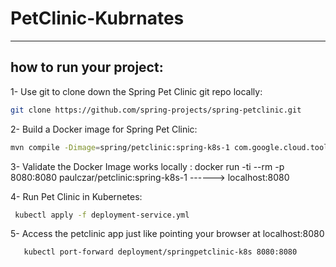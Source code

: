 # PetClinic-Kubrnates
-------------------------------------------------------------------------------------------------


## how to run your project:
1- Use git to clone down the Spring Pet Clinic git repo locally:
```sh
git clone https://github.com/spring-projects/spring-petclinic.git
```
2- Build a Docker image for Spring Pet Clinic:
```sh
mvn compile -Dimage=spring/petclinic:spring-k8s-1 com.google.cloud.tools:jib-maven-plugin:1.0.0:dockerBuild
```

3- Validate the Docker Image works locally : docker run -ti --rm -p 8080:8080 paulczar/petclinic:spring-k8s-1 ------> localhost:8080

4- Run Pet Clinic in Kubernetes:
```sh
 kubectl apply -f deployment-service.yml
```
5- Access the petclinic app just like pointing your browser at localhost:8080
```sh
   kubectl port-forward deployment/springpetclinic-k8s 8080:8080
```




